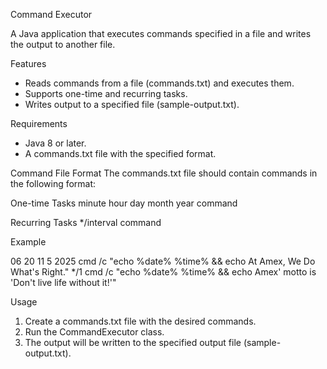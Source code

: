 Command Executor

A Java application that executes commands specified in a file and writes the output to another file.

Features
- Reads commands from a file (commands.txt) and executes them.
- Supports one-time and recurring tasks.
- Writes output to a specified file (sample-output.txt).

Requirements
- Java 8 or later.
- A commands.txt file with the specified format.

Command File Format
The commands.txt file should contain commands in the following format:

One-time Tasks
minute hour day month year command

Recurring Tasks
*/interval command

Example

06 20 11 5 2025 cmd /c "echo %date% %time% && echo At Amex, We Do What's Right."
*/1 cmd /c "echo %date% %time% && echo Amex' motto is 'Don't live life without it!'"


Usage
1. Create a commands.txt file with the desired commands.
2. Run the CommandExecutor class.
3. The output will be written to the specified output file (sample-output.txt).
